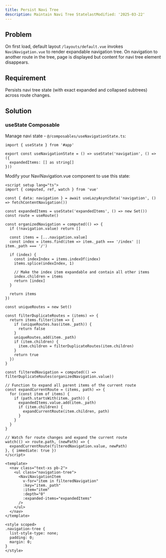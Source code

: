 ```yaml
---
title: Persist Navi Tree
description: Maintain Navi Tree StatelastModified: '2025-03-22'
---
```


## Problem

On first load, default layout `/layouts/default.vue` invokes `NaviNavigation.vue` to render expandable navigation tree.  On navigation to another route in the tree, page is displayed but content for navi tree element disappears.

## Requirement

Persists navi tree state (with exact expanded and collapsed subtrees) across route changes.

## Solution

### useState Composable

Manage navi state - `@/composables/useNavigationState.ts`:

```vue
import { useState } from '#app'

export const useNavigationState = () => useState('navigation', () => ({
  expandedItems: [] as string[]
}))
```

Modify your NaviNavigation.vue component to use this state:

```vue
<script setup lang="ts">
import { computed, ref, watch } from 'vue'

const { data: navigation } = await useLazyAsyncData('navigation', () => fetchContentNavigation())

const expandedItems = useState('expandedItems', () => new Set())
const route = useRoute()

const organizedNavigation = computed(() => {
  if (!navigation.value) return []

  const items = [...navigation.value]
  const index = items.find(item => item._path === '/index' || item._path === '/')

  if (index) {
    const indexIndex = items.indexOf(index)
    items.splice(indexIndex, 1)

    // Make the index item expandable and contain all other items
    index.children = items
    return [index]
  }

  return items
})

const uniqueRoutes = new Set()

const filterDuplicateRoutes = (items) => {
  return items.filter(item => {
    if (uniqueRoutes.has(item._path)) {
      return false
    }
    uniqueRoutes.add(item._path)
    if (item.children) {
      item.children = filterDuplicateRoutes(item.children)
    }
    return true
  })
}

const filteredNavigation = computed(() => filterDuplicateRoutes(organizedNavigation.value))

// Function to expand all parent items of the current route
const expandCurrentRoute = (items, path) => {
  for (const item of items) {
    if (path.startsWith(item._path)) {
      expandedItems.value.add(item._path)
      if (item.children) {
        expandCurrentRoute(item.children, path)
      }
    }
  }
}

// Watch for route changes and expand the current route
watch(() => route.path, (newPath) => {
  expandCurrentRoute(filteredNavigation.value, newPath)
}, { immediate: true })
</script>

<template>
  <nav class="text-xs pb-2">
    <ul class="navigation-tree">
      <NaviNavigationItem
        v-for="item in filteredNavigation"
        :key="item._path"
        :item="item"
        :depth="0"
        :expanded-items="expandedItems"
      />
    </ul>
  </nav>
</template>

<style scoped>
.navigation-tree {
  list-style-type: none;
  padding: 0;
  margin: 0;
}
</style>
```
